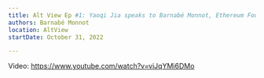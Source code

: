 ```yaml
---
title: Alt View Ep #1: Yaoqi Jia speaks to Barnabé Monnot, Ethereum Foundation on the Layer2 ecosystem
authors: Barnabé Monnot
location: AltView
startDate: October 31, 2022

---
```


Video: <https://www.youtube.com/watch?v=viJqYMi6DMo>